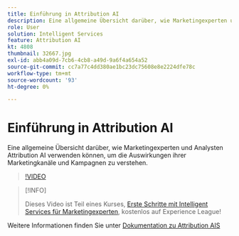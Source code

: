 ```yaml
---
title: Einführung in Attribution AI
description: Eine allgemeine Übersicht darüber, wie Marketingexperten und Analysten Attribution AI verwenden können, um die Auswirkungen ihrer Marketingkanäle und Kampagnen zu verstehen.
role: User
solution: Intelligent Services
feature: Attribution AI
kt: 4808
thumbnail: 32667.jpg
exl-id: abb4a09d-7cb6-4cb8-a49d-9a6f4a654a52
source-git-commit: cc7a77c4dd380ae1bc23dc75608e8e2224dfe78c
workflow-type: tm+mt
source-wordcount: '93'
ht-degree: 0%

---
```


# Einführung in Attribution AI

Eine allgemeine Übersicht darüber, wie Marketingexperten und Analysten Attribution AI verwenden können, um die Auswirkungen ihrer Marketingkanäle und Kampagnen zu verstehen.

>[!VIDEO](https://video.tv.adobe.com/v/32667?quality=12&learn=on)

>[!INFO]
>
> Dieses Video ist Teil eines Kurses, [Erste Schritte mit Intelligent Services für Marketingexperten](https://experienceleague.adobe.com/?recommended=ExperiencePlatform-U-1-2020.1.intelligentservices), kostenlos auf Experience League!

Weitere Informationen finden Sie unter [Dokumentation zu Attribution AIS](https://experienceleague.adobe.com/docs/experience-platform/intelligent-services/attribution-ai/overview.html)
